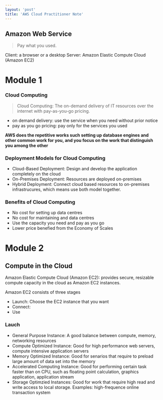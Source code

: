 ```yaml
---
layout: 'post'
title: 'AWS Cloud Practitioner Note' 
---
```


## Amazon Web Service

> Pay what you used.

Client: a browser or  a desktop
Server: Amazon Elastic Compute Cloud (Amazon EC2)

# Module 1

### Cloud Computing

> Cloud Computing: The on-demand delivery of IT resources over the internet with pay-as-you-go pricing.

* on demand delivery: use the service when you need without prior notice
* pay as you go pricing: pay only for the services you used

**AWS does the repetitive works such setting up database engines and other common work for you, and you focus on the work that distinguish you among the other**

### Deployment Models for Cloud Computing

* Cloud-Based Deployment: Design and develop the application completely on the cloud
* On-Premises Deployment: Resources are deployed on-premises
* Hybrid Deployment: Connect cloud based resources to on-premises infrastrucures, which means use both model together.

### Benefits of Cloud Computing

* No cost for setting up data centres
* No cost for maintaining and data centres
* Use the capacity you need and pay as you go
* Lower price benefied from the Economy of Scales


# Module 2

## Compute in the Cloud

Amazon Elastic Compute Cloud (Amazon EC2): provides secure, resizable compute capacity in the cloud as Amazon EC2 instances.

Amazon EC2 consists of three stages

* Launch: Choose the EC2 instance that you want
* Connect:
* Use


### Lauch

* General Purpose Instance: A good balance between compute, memory, networking resources
* Compute Optimized Instance: Good for high performance web servers, compute intensive application servers
* Memory Optimized Instance: Good for senarios that require to preload large amount of data set into the memory
* Accelerated Computing Instance: Good for performing certain task faster than on CPU, such as floating point calculation, graphics application, application stream
* Storage Optimzied Instances: Good for work that require high read and write access to local storage. Examples: high-frequence online transaction system